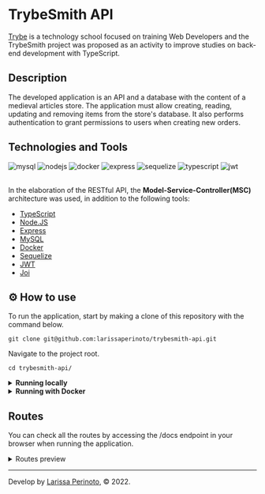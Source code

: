 # TrybeSmith API

[Trybe](https://www.betrybe.com/) is a technology school focused on training Web Developers and the TrybeSmith project was proposed as an activity to improve studies on back-end development with TypeScript.

## Description

The developed application is an API and a database with the content of a medieval articles store. The application must allow creating, reading, updating and removing items from the store's database. It also performs authentication to grant permissions to users when creating new orders.

## Technologies and Tools
<div>
    <img src="https://img.shields.io/badge/MySQL-005C84?style=for-the-badge&logo=mysql&logoColor=white" alt="mysql"/>
    <img src="https://img.shields.io/badge/Node.js-339933?style=for-the-badge&logo=nodedotjs&logoColor=white" alt="nodejs"/>
    <img src="https://img.shields.io/badge/Docker-2CA5E0?style=for-the-badge&logo=docker&logoColor=white" alt="docker"/>
    <img src="https://img.shields.io/badge/Express.js-000000?style=for-the-badge&logo=express&logoColor=white" alt="express"/>
    <img src="https://img.shields.io/badge/Sequelize-52B0E7?style=for-the-badge&logo=Sequelize&logoColor=white" alt="sequelize"/>
    <img src="https://img.shields.io/badge/TypeScript-007ACC?style=for-the-badge&logo=typescript&logoColor=white" alt="typescript"/>
    <img src="https://img.shields.io/badge/JWT-000000?style=for-the-badge&logo=JSON%20web%20tokens&logoColor=white" alt="jwt"/> 
</div>

<br>

In the elaboration of the RESTful API, the **Model-Service-Controller(MSC)** architecture was used, in addition to the following tools:

- [TypeScript](https://www.typescriptlang.org/)
- [Node.JS](https://nodejs.org/en/)
- [Express](https://expressjs.com/pt-br/)
- [MySQL](https://www.mysql.com/)
- [Docker](https://www.docker.com/)
- [Sequelize](https://sequelize.org/)
- [JWT](https://jwt.io/)
- [Joi](https://joi.dev/api/)

## ⚙️ How to use

To run the application, start by making a clone of this repository with the command below.

    git clone git@github.com:larissaperinoto/trybesmith-api.git
    
Navigate to the project root.

    cd trybesmith-api/
    
<details>
   <summary><strong>Running locally</strong></summary> 
  </br>
  <strong>Obs:</strong> To run the application this way you must have [Node.JS](https://nodejs.org/en/) installed on your machine.
  </br>
  </br>
  
  Install the dependencies with the command below.
  
    npm install
  
  Login to MySQL using your local credentials.
  
    mysql -r <your-username> -p
  
   Logged in the MySQL instance, run the **Trybesmith.sql** script to create the database.  
  
   Make a copy of the file **.env.example** with the name **.env** and fill in the information that is necessary to connect with the database.
  
  <details>
  <summary>Information that must be present in the file<strong>.env</strong></summary>
  
        MYSQL_USER=root
        MYSQL_PASSWORD=password
        MYSQL_HOST=localhost
        JWT_SECRET=secret
  
  </details>
  
   Start the application with the command below.
  
    npm start
  
</details>

<details>
   <summary><strong>Running with Docker</strong></summary> 
  </br>
  
  <strong>Obs:</strong> To run the application this way you must have [Docker](https://www.docker.com/) installed on your machine.
  
  </br>
  
  In the root of the project, upload the <strong>trybesmith</strong> and <strong>trybesmith_db</strong> containers using docker-compose.

    docker-compose up -d
    
  Open the <strong>trybesmith</strong> container terminal.

    docker exec -it trybesmith bash
  
   Once in the container terminal, run the command below to install the project's dependencies.
    
    npm install
    
  To connect to the database, open the  <strong>trybesmith_db</strong> container's terminal.
  
    docker exec -it trybesmith_db bash
    
  Login to the database using the credentials described in the <strong>docker-compose.yaml</strong> file.
  
    mysql -r root -p
  
  Logged in the MySQL instance, run the **Trybesmith.sql** script to create the database. 
  
    npm prestart
    
   Start the application with the command below.
  
    npm start
    
</details>

## Routes

 You can check all the routes by accessing the /docs endpoint in your browser when running the application.

<details>
    <summary>Routes preview</summary>
    
    
![Captura de tela de 2022-12-29 15-53-00](https://user-images.githubusercontent.com/98956659/209998561-e55a123f-8cf9-4708-969d-8a6a269daf92.png)
    
    
</details>


---
 
Develop by [Larissa Perinoto](www.linkedin.com/in/larissaperinoto), © 2022.
